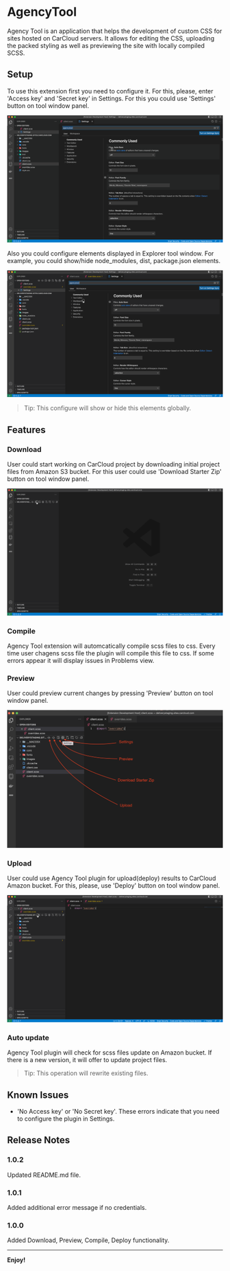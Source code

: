 # AgencyTool

Agency Tool is an application that helps the development of custom CSS for sites hosted on CarCloud servers. It allows for editing the CSS, uploading the packed styling as well as previewing the site with locally compiled SCSS.

## Setup

To use this extension first you need to configure it. For this, please, enter 'Access key' and 'Secret key' in Settings. For this you could use 'Settings' button on tool window panel.

![Credentials](https://github.com/aldanchenko/agency-tool-docs/blob/main/media/settings-credentials.gif?raw=true)

Also you could configure elements displayed in Explorer tool window. For example, you could show/hide node_modules, dist, package.json elements.

![Show/Hide elements](https://github.com/aldanchenko/agency-tool-docs/blob/main/media/settings-show-hide-elements.gif?raw=true)

> Tip: This configure will show or hide this elements globally.

## Features

### Download
User could start working on CarCloud project by downloading initial project files from Amazon S3 bucket. For this user could use 'Download Starter Zip' button on tool window panel.

![Show/Hide elements](https://github.com/aldanchenko/agency-tool-docs/blob/main/media/download.gif?raw=true)

### Compile
Agency Tool extension will automcatically compile scss files to css. Every time user chagens scss file the plugin will compile this file to css. If some errors appear it will display issues in Problems view.

### Preview
User could preview current changes by pressing 'Preview' button on tool window panel.

![Buttons](https://github.com/aldanchenko/agency-tool-docs/blob/main/media/toolwindow-buttons.png?raw=true)

### Upload
User could use Agency Tool plugin for upload(deploy) results to CarCloud Amazon bucket. For this, please, use 'Deploy' button on tool window panel.

![Upload](https://github.com/aldanchenko/agency-tool-docs/blob/main/media/upload.gif?raw=true)

### Auto update

Agency Tool plugin will check for scss files update on Amazon bucket. If there is a new version, it will offer to update project files. 

> Tip: This operation will rewrite existing files.

## Known Issues

* 'No Access key' or 'No Secret key'. These errors indicate that you need to configure the plugin in Settings.

## Release Notes

### 1.0.2

Updated README.md file.

### 1.0.1

Added additional error message if no credentials. 

### 1.0.0

Added Download, Preview, Compile, Deploy functionality.

---

**Enjoy!**
